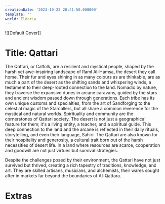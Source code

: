 ```yaml
---
creationDate: '2023-10-23 20:41:50.000000'
template: ''
world: Eldoria
---
```

![[Default Cover]]

# Title: Qattari

The Qattari, or Catfolk, are a resilient and mystical people, shaped by the harsh yet awe-inspiring landscape of Raml Al-Hamsa, the desert they call home. Their fur and eyes shining in as many colours as are thinkable, are as much a part of the desert as the shifting sands and whispering winds, a testament to their deep-rooted connection to the land. Nomadic by nature, they traverse the expansive dunes in arcane caravans, guided by the stars and ancient wisdom passed down through generations. Each tribe has its own unique customs and specialties, from the art of Sandforging to the celestial magic of the Starcallers, but all share a common reverence for the mystical and natural worlds.
Spirituality and community are the cornerstones of Qattari society. The desert is not just a geographical feature for them; it's a living entity, a teacher, and a spiritual guide. This deep connection to the land and the arcane is reflected in their daily rituals, storytelling, and even their language, Sahiri. The Qattari are also known for their hospitality and generosity, a cultural trait born out of the harsh necessities of desert life. In a land where resources are scarce, cooperation and goodwill are not just virtues but survival strategies.

Despite the challenges posed by their environment, the Qattari have not just survived but thrived, creating a rich tapestry of traditions, knowledge, and art. They are skilled artisans, musicians, and alchemists, their wares sought after in markets far beyond the boundaries of Al-Qattara.

# Extras

